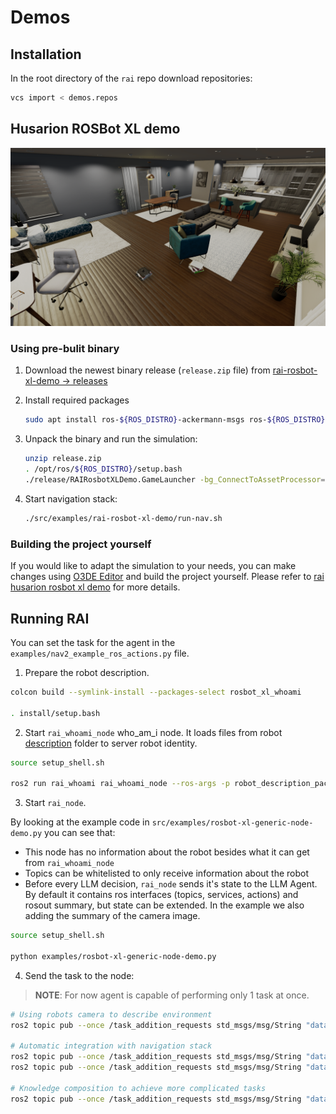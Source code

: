 # Demos

## Installation

In the root directory of the `rai` repo download repositories:

```bash
vcs import < demos.repos
```

## Husarion ROSBot XL demo

![Screenshot1](imgs/o3deSimulation.png)

### Using pre-bulit binary

1. Download the newest binary release (`release.zip` file) from [rai-rosbot-xl-demo -> releases](https://github.com/RobotecAI/rai-rosbot-xl-demo/releases)
2. Install required packages

   ```bash
   sudo apt install ros-${ROS_DISTRO}-ackermann-msgs ros-${ROS_DISTRO}-gazebo-msgs ros-${ROS_DISTRO}-control-toolbox
   ```

3. Unpack the binary and run the simulation:

   ```bash
   unzip release.zip
   . /opt/ros/${ROS_DISTRO}/setup.bash
   ./release/RAIRosbotXLDemo.GameLauncher -bg_ConnectToAssetProcessor=0
   ```

4. Start navigation stack:
   ```bash
   ./src/examples/rai-rosbot-xl-demo/run-nav.sh
   ```

### Building the project yourself

If you would like to adapt the simulation to your needs, you can make changes using
[O3DE Editor](https://www.docs.o3de.org/docs/welcome-guide/) and build the project
yourself.
Please refer to [rai husarion rosbot xl demo][rai rosbot demo] for more details.

## Running RAI

You can set the task for the agent in the `examples/nav2_example_ros_actions.py` file.

1. Prepare the robot description.

```bash
colcon build --symlink-install --packages-select rosbot_xl_whoami

. install/setup.bash
```

2. Start `rai_whoami_node`
   who_am_i node. It loads files from robot [description](https://github.com/RobotecAI/rai-rosbot-xl-demo/tree/development/src/rosbot_xl_whoami/description) folder to server robot identity.

```bash
source setup_shell.sh

ros2 run rai_whoami rai_whoami_node --ros-args -p robot_description_package:="rosbot_xl_whoami"
```

3. Start `rai_node`.

By looking at the example code in `src/examples/rosbot-xl-generic-node-demo.py` you can see that:

- This node has no information about the robot besides what it can get from `rai_whoami_node`
- Topics can be whitelisted to only receive information about the robot
- Before every LLM decision, `rai_node` sends it's state to the LLM Agent. By default it contains ros interfaces (topics, services, actions) and rosout summary, but state can be extended. In the example we also adding the summary of the camera image.

```bash
source setup_shell.sh

python examples/rosbot-xl-generic-node-demo.py
```

4. Send the task to the node:

> **NOTE**: For now agent is capable of performing only 1 task at once.

```bash
# Using robots camera to describe environment
ros2 topic pub --once /task_addition_requests std_msgs/msg/String "data: 'Where are you now?'"

# Automatic integration with navigation stack
ros2 topic pub --once /task_addition_requests std_msgs/msg/String "data: 'Drive 1 meter forward'"
ros2 topic pub --once /task_addition_requests std_msgs/msg/String "data: 'Spin 90 degrees'"

# Knowledge composition to achieve more complicated tasks
ros2 topic pub --once /task_addition_requests std_msgs/msg/String "data: 'Drive forward if the path is clear, otherwise backward'"
```

[rai rosbot demo]: https://github.com/RobotecAI/rai-rosbot-xl-demo
